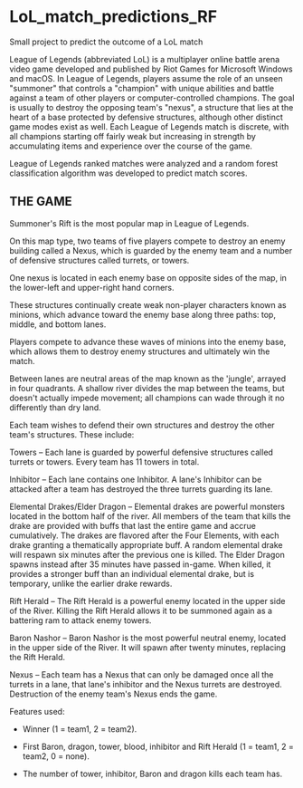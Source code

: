 # LoL_match_predictions_RF
Small project to predict the outcome of a LoL match

League of Legends (abbreviated LoL) is a multiplayer online battle arena video game developed and published by Riot Games for Microsoft Windows and macOS.
In League of Legends, players assume the role of an unseen "summoner" that controls a "champion" with unique abilities and battle against a team of other players or computer-controlled champions. 
The goal is usually to destroy the opposing team's "nexus", a structure that lies at the heart of a base protected by defensive structures, although other distinct game modes exist as well.
Each League of Legends match is discrete, with all champions starting off fairly weak but increasing in strength by accumulating items and experience over the course of the game.

League of Legends ranked matches were analyzed and a random forest classification algorithm was developed to predict match scores. 

## THE GAME

Summoner's Rift is the most popular map in League of Legends.

On this map type, two teams of five players compete to destroy an enemy building called a Nexus, which is guarded by the enemy team and a number of defensive structures called turrets, or towers.

One nexus is located in each enemy base on opposite sides of the map, in the lower-left and upper-right hand corners.

These structures continually create weak non-player characters known as minions, which advance toward the enemy base along three paths: top, middle, and bottom lanes.

Players compete to advance these waves of minions into the enemy base, which allows them to destroy enemy structures and ultimately win the match.

Between lanes are neutral areas of the map known as the 'jungle', arrayed in four quadrants. A shallow river divides the map between the teams, but doesn't actually impede movement; all champions can wade through it no differently than dry land.

Each team wishes to defend their own structures and destroy the other team's structures. These include:

Towers – Each lane is guarded by powerful defensive structures called turrets or towers. Every team has 11 towers in total.

Inhibitor – Each lane contains one Inhibitor. A lane's Inhibitor can be attacked after a team has destroyed the three turrets guarding its lane.

Elemental Drakes/Elder Dragon – Elemental drakes are powerful monsters located in the bottom half of the river. All members of the team that kills the drake are provided with buffs that last the entire game and accrue cumulatively. The drakes are flavored after the Four Elements, with each drake granting a thematically appropriate buff. A random elemental drake will respawn six minutes after the previous one is killed. The Elder Dragon spawns instead after 35 minutes have passed in-game. When killed, it provides a stronger buff than an individual elemental drake, but is temporary, unlike the earlier drake rewards.

Rift Herald – The Rift Herald is a powerful enemy located in the upper side of the River. Killing the Rift Herald allows it to be summoned again as a battering ram to attack enemy towers.

Baron Nashor – Baron Nashor is the most powerful neutral enemy, located in the upper side of the River. It will spawn after twenty minutes, replacing the Rift Herald.

Nexus – Each team has a Nexus that can only be damaged once all the turrets in a lane, that lane's inhibitor and the Nexus turrets are destroyed. Destruction of the enemy team's Nexus ends the game.

Features used:

* Winner (1 = team1, 2 = team2).

* First Baron, dragon, tower, blood, inhibitor and Rift Herald (1 = team1, 2 = team2, 0 = none).

* The number of tower, inhibitor, Baron and dragon kills each team has.
